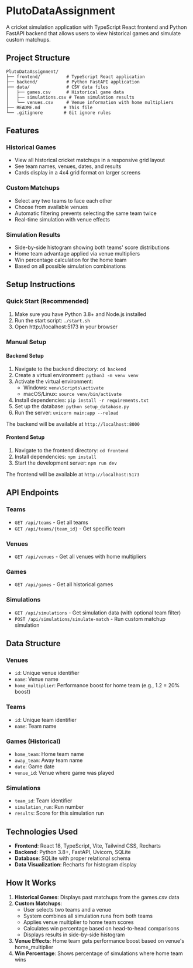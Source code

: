 # PlutoDataAssignment

A cricket simulation application with TypeScript React frontend and Python FastAPI backend that allows users to view historical games and simulate custom matchups.

## Project Structure

```
PlutoDataAssignment/
├── frontend/          # TypeScript React application
├── backend/           # Python FastAPI application
├── data/              # CSV data files
│   ├── games.csv      # Historical game data
│   ├── simulations.csv # Team simulation results
│   └── venues.csv     # Venue information with home multipliers
├── README.md         # This file
└── .gitignore        # Git ignore rules
```

## Features

### Historical Games
- View all historical cricket matchups in a responsive grid layout
- See team names, venues, dates, and results
- Cards display in a 4x4 grid format on larger screens

### Custom Matchups
- Select any two teams to face each other
- Choose from available venues
- Automatic filtering prevents selecting the same team twice
- Real-time simulation with venue effects

### Simulation Results
- Side-by-side histogram showing both teams' score distributions
- Home team advantage applied via venue multipliers
- Win percentage calculation for the home team
- Based on all possible simulation combinations

## Setup Instructions

### Quick Start (Recommended)
1. Make sure you have Python 3.8+ and Node.js installed
2. Run the start script: `./start.sh`
3. Open http://localhost:5173 in your browser

### Manual Setup

#### Backend Setup
1. Navigate to the backend directory: `cd backend`
2. Create a virtual environment: `python3 -m venv venv`
3. Activate the virtual environment:
   - Windows: `venv\Scripts\activate`
   - macOS/Linux: `source venv/bin/activate`
4. Install dependencies: `pip install -r requirements.txt`
5. Set up the database: `python setup_database.py`
6. Run the server: `uvicorn main:app --reload`

The backend will be available at `http://localhost:8000`

#### Frontend Setup
1. Navigate to the frontend directory: `cd frontend`
2. Install dependencies: `npm install`
3. Start the development server: `npm run dev`

The frontend will be available at `http://localhost:5173`

## API Endpoints

### Teams
- `GET /api/teams` - Get all teams
- `GET /api/teams/{team_id}` - Get specific team

### Venues
- `GET /api/venues` - Get all venues with home multipliers

### Games
- `GET /api/games` - Get all historical games

### Simulations
- `GET /api/simulations` - Get simulation data (with optional team filter)
- `POST /api/simulations/simulate-match` - Run custom matchup simulation

## Data Structure

### Venues
- `id`: Unique venue identifier
- `name`: Venue name
- `home_multiplier`: Performance boost for home team (e.g., 1.2 = 20% boost)

### Teams
- `id`: Unique team identifier
- `name`: Team name

### Games (Historical)
- `home_team`: Home team name
- `away_team`: Away team name
- `date`: Game date
- `venue_id`: Venue where game was played

### Simulations
- `team_id`: Team identifier
- `simulation_run`: Run number
- `results`: Score for this simulation run

## Technologies Used

- **Frontend**: React 18, TypeScript, Vite, Tailwind CSS, Recharts
- **Backend**: Python 3.8+, FastAPI, Uvicorn, SQLite
- **Database**: SQLite with proper relational schema
- **Data Visualization**: Recharts for histogram display

## How It Works

1. **Historical Games**: Displays past matchups from the games.csv data
2. **Custom Matchups**: 
   - User selects two teams and a venue
   - System combines all simulation runs from both teams
   - Applies venue multiplier to home team scores
   - Calculates win percentage based on head-to-head comparisons
   - Displays results in side-by-side histogram
3. **Venue Effects**: Home team gets performance boost based on venue's home_multiplier
4. **Win Percentage**: Shows percentage of simulations where home team wins